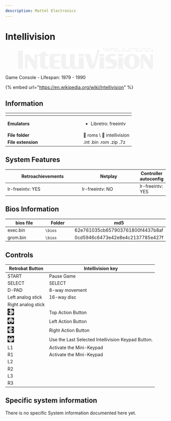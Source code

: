 ```yaml
---
description: Mattel Electronics
---
```


# Intellivision

<div align="left">

<figure><picture><source srcset="https://raw.githubusercontent.com/fabricecaruso/es-theme-carbon/91d85c7849cc550b0cac4e75cb8e0923d3b61b5e/art/logos/intellivision-w.svg" media="(prefers-color-scheme: dark)"><img src="https://raw.githubusercontent.com/fabricecaruso/es-theme-carbon/52ff37c9e265587d006945a2ba695b5a962b3a3d/art/logos/intellivision.svg" alt=""></picture><figcaption></figcaption></figure>

</div>

Game Console - Lifespan: 1979 - 1990

{% embed url="https://en.wikipedia.org/wiki/Intellivision" %}

## Information

<table data-header-hidden><thead><tr><th width="224"></th><th></th></tr></thead><tbody><tr><td><strong>Emulators</strong></td><td><ul><li>Libretro: freeintv</li></ul></td></tr><tr><td><strong>File folder</strong></td><td><span data-gb-custom-inline data-tag="emoji" data-code="1f4c2">📂</span> roms \ <span data-gb-custom-inline data-tag="emoji" data-code="1f4c2">📂</span> intellivision</td></tr><tr><td><strong>File extension</strong></td><td>.int .bin .rom .zip .7z</td></tr></tbody></table>

## System Features

<table><thead><tr><th width="245">Retroachievements</th><th width="200">Netplay</th><th>Controller autoconfig</th></tr></thead><tbody><tr><td>lr-freeintv: YES</td><td>lr-freeintv: NO</td><td>lr-freeintv: YES</td></tr></tbody></table>

## Bios Information

<table><thead><tr><th width="224">bios file</th><th width="169">Folder</th><th>md5</th></tr></thead><tbody><tr><td>exec.bin</td><td><code>\bios</code></td><td>62e761035cb657903761800f4437b8af</td></tr><tr><td>grom.bin</td><td><code>\bios</code></td><td>0cd5946c6473e42e8e4c2137785e427f</td></tr></tbody></table>

## Controls

| Retrobat Button                                | Intellivision key                                  |
| ---------------------------------------------- | -------------------------------------------------- |
| START                                          | Pause Game                                         |
| SELECT                                         | SELECT                                             |
| D-PAD                                          | 8-way movement                                     |
| Left analog stick                              | 16-way disc                                        |
| Right analog stick                             |                                                    |
| ![](<../../../.gitbook/assets/image (43).png>) | Top Action Button                                  |
| ![](<../../../.gitbook/assets/image (25).png>) | Left Action Button                                 |
| ![](<../../../.gitbook/assets/image (11).png>) | Right Action Button                                |
| ![](<../../../.gitbook/assets/image (45).png>) | Use the Last Selected Intellivision Keypad Button. |
| L1                                             | Activate the Mini-Keypad                           |
| R1                                             | Activate the Mini-Keypad                           |
| L2                                             |                                                    |
| R2                                             |                                                    |
| L3                                             |                                                    |
| R3                                             |                                                    |

## Specific system information

There is no specific System information documented here yet.
